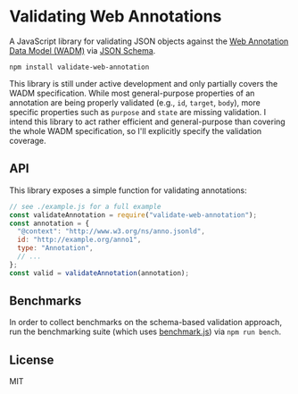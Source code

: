 # Validating Web Annotations

A JavaScript library for validating JSON objects against the [Web Annotation Data Model (WADM)](https://www.w3.org/TR/annotation-model/) via [JSON Schema](https://json-schema.org).

`npm install validate-web-annotation`

This library is still under active development and only partially covers the WADM specification. While most general-purpose properties of an annotation are being properly validated (e.g., `id`, `target`, `body`), more specific properties such as `purpose` and `state` are missing validation. I intend this library to act rather efficient and general-purpose than covering the whole WADM specification, so I'll explicitly specify the validation coverage.

## API

This library exposes a simple function for validating annotations:

```js
// see ./example.js for a full example
const validateAnnotation = require("validate-web-annotation");
const annotation = {
  "@context": "http://www.w3.org/ns/anno.jsonld",
  id: "http://example.org/anno1",
  type: "Annotation",
  // ...
};
const valid = validateAnnotation(annotation);
```

## Benchmarks

In order to collect benchmarks on the schema-based validation approach, run the benchmarking suite (which uses [benchmark.js](https://benchmarkjs.com)) via `npm run bench`.

## License

MIT
